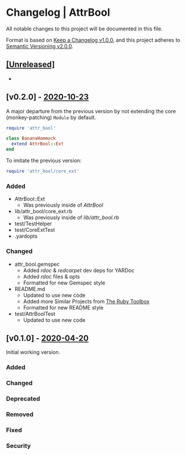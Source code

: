 # Changelog | AttrBool

All notable changes to this project will be documented in this file.

Format is based on [Keep a Changelog v1.0.0](https://keepachangelog.com/en/1.0.0/),
and this project adheres to [Semantic Versioning v2.0.0](https://semver.org/spec/v2.0.0.html).

## [[Unreleased]](https://github.com/esotericpig/attr_bool/compare/v0.2.0...HEAD)

-

## [v0.2.0] - [2020-10-23](https://github.com/esotericpig/attr_bool/compare/v0.1.0...v0.2.0)

A major departure from the previous version by not extending the core (monkey-patching) `Module` by default.

```Ruby
require 'attr_bool'

class BananaHammock
  extend AttrBool::Ext
end
```

To imitate the previous version:

```Ruby
require 'attr_bool/core_ext'
```

### Added
- AttrBool::Ext
    - Was previously inside of *AttrBool*
- lib/attr_bool/core_ext.rb
    - Was previously inside of *lib/attr_bool.rb*
- test/TestHelper
- test/CoreExtTest
- .yardopts

### Changed
- attr_bool.gemspec
    - Added *rdoc* & *redcarpet* dev deps for YARDoc
    - Added *rdoc* files & opts
    - Formatted for new Gemspec style
- README.md
    - Updated to use new code
    - Added more Similar Projects from [The Ruby Toolbox](https://www.ruby-toolbox.com/search?q=attr+bool)
    - Formatted for new README style
- test/AttrBoolTest
    - Updated to use new code

## [v0.1.0] - [2020-04-20](https://github.com/esotericpig/attr_bool/tree/v0.1.0)

Initial working version.

### Added
### Changed
### Deprecated
### Removed
### Fixed
### Security
